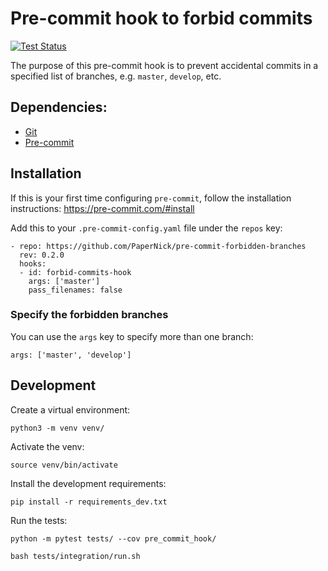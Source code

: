 # Pre-commit hook to forbid commits

[![Test Status](https://github.com/papernick/pre-commit-forbidden-branches/workflows/CI/badge.svg)](https://github.com/PaperNick/pre-commit-forbidden-branches/actions)

The purpose of this pre-commit hook is to prevent accidental commits in a specified list of branches, e.g. `master`, `develop`, etc.


## Dependencies:

* [Git](https://git-scm.com/)
* [Pre-commit](https://github.com/pre-commit/)


## Installation

If this is your first time configuring `pre-commit`, follow the installation instructions:
https://pre-commit.com/#install

Add this to your `.pre-commit-config.yaml` file under the `repos` key:

```
- repo: https://github.com/PaperNick/pre-commit-forbidden-branches
  rev: 0.2.0
  hooks:
  - id: forbid-commits-hook
    args: ['master']
    pass_filenames: false
```


### Specify the forbidden branches

You can use the `args` key to specify more than one branch:

```
args: ['master', 'develop']
```


## Development

Create a virtual environment:

```
python3 -m venv venv/
```

Activate the venv:

```
source venv/bin/activate
```

Install the development requirements:

```
pip install -r requirements_dev.txt
```

Run the tests:

```
python -m pytest tests/ --cov pre_commit_hook/
```

```
bash tests/integration/run.sh
```
